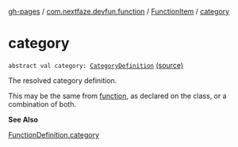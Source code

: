 [gh-pages](../../index.md) / [com.nextfaze.devfun.function](../index.md) / [FunctionItem](index.md) / [category](./category.md)

# category

`abstract val category: `[`CategoryDefinition`](../../com.nextfaze.devfun.category/-category-definition/index.md) [(source)](https://github.com/NextFaze/dev-fun/tree/master/devfun-annotations/src/main/java/com/nextfaze/devfun/function/FunctionItems.kt#L30)

The resolved category definition.

This may be the same from [function](function.md), as declared on the class, or a combination of both.

**See Also**

[FunctionDefinition.category](../-function-definition/category.md)

